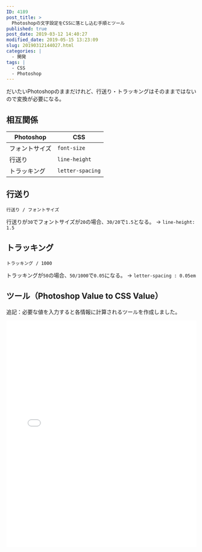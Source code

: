 ```yaml
---
ID: 4189
post_title: >
  Photoshopの文字設定をCSSに落とし込む手順とツール
published: true
post_date: 2019-03-12 14:40:27
modified_date: 2019-05-15 13:23:09
slug: 20190312144027.html
categories: |
  - 開発
tags: |
  - CSS
  - Photoshop
---
```

だいたいPhotoshopのままだけれど、行送り・トラッキングはそのままではないので変換が必要になる。

<!--more-->

## 相互関係

| Photoshop | CSS |
| --- | --- |
| フォントサイズ | `font-size` |
| 行送り | `line-height` |
| トラッキング | `letter-spacing` |


## 行送り

```
行送り / フォントサイズ
```

行送りが`30`でフォントサイズが`20`の場合、`30/20`で`1.5`となる。
→ `line-height: 1.5`

## トラッキング

```
トラッキング / 1000
```

トラッキングが`50`の場合、`50/1000`で`0.05`になる。
→ `letter-spacing : 0.05em`

## ツール（Photoshop Value to CSS Value）

追記：必要な値を入力すると各情報に計算されるツールを作成しました。

<iframe height="600" style="width: 100%;" scrolling="no" title="Photoshop Value to CSS Value" src="//codepen.io/hiro0218/embed/pmReLQ/?height=600&theme-id=0&default-tab=result" frameborder="no" allowtransparency="true" allowfullscreen="true">
  See the Pen <a href='https://codepen.io/hiro0218/pen/pmReLQ/'>Photoshop Value to CSS Value</a> by hiro
  (<a href='https://codepen.io/hiro0218'>@hiro0218</a>) on <a href='https://codepen.io'>CodePen</a>.
</iframe>